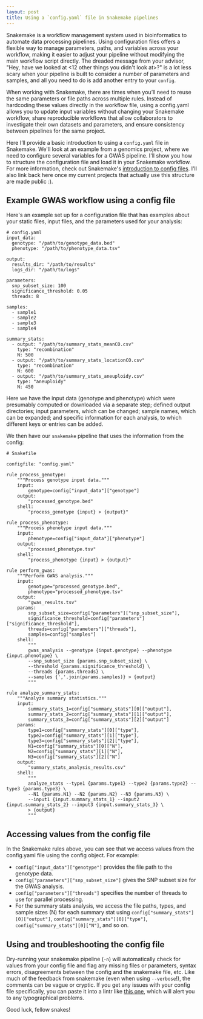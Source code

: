 ```yaml
---
layout: post
title: Using a `config.yaml` file in Snakemake pipelines 
---
```


Snakemake is a workflow management system used in bioinformatics to automate data processing pipelines. Using configuration files offers a flexible way to manage parameters, paths, and variables across your workflow, making it easier to adjust your pipeline without modifying the main workflow script directly. The dreaded message from your advisor, "Hey, have we looked at <12 other things you didn't look at>?" is a lot less scary when your pipeline is built to consider a number of parameters and samples, and all you need to do is add another entry to your `config`.

When working with Snakemake, there are times when you’ll need to reuse the same parameters or file paths across multiple rules. Instead of hardcoding these values directly in the workflow file, using a config.yaml allows you to update input variables without changing your Snakemake workflow, share reproducible workflows that allow collaborators to investigate their own datasets and parameters, and ensure consistency between pipelines for the same project. 

Here I’ll provide a basic introduction to using a `config.yaml` file in Snakemake. We'll look at an example from a genomics project, where we need to configure several variables for a GWAS pipeline. I'll show you how to structure the configuration file and load it in your Snakemake workflow. For more information, check out Snakemake's [introduction to config files](https://snakemake.readthedocs.io/en/stable/snakefiles/configuration.html). I'll also link back here once my current projects that actually use this structure are made public :).

## Example GWAS workflow using a config file 
Here's an example set up for a configuration file that has examples about your static files, input files, and the parameters used for your analysis: 
```
# config.yaml
input_data:
  genotype: "/path/to/genotype_data.bed"
  phenotype: "/path/to/phenotype_data.tsv"

output:
  results_dir: "/path/to/results"
  logs_dir: "/path/to/logs"

parameters:
  snp_subset_size: 100
  significance_threshold: 0.05
  threads: 8

samples:
  - sample1
  - sample2
  - sample3
  - sample4

summary_stats:
  - output: "/path/to/summary_stats_meanCO.csv"
    type: "recombination"
    N: 500
  - output: "/path/to/summary_stats_locationCO.csv"
    type: "recombination"
    N: 600
  - output: "/path/to/summary_stats_aneuploidy.csv"
    type: "aneuploidy"
    N: 450
```
Here we have the input data (genotype and phenotype) which were presumably computed or downloaded via a separate step; defined output directories; input parameters, which can be changed; sample names, which can be expanded; and specific information for each analysis, to which different keys or entries can be added. 

We then have our `snakemake` pipeline that uses the information from the config:
```
# Snakefile

configfile: "config.yaml"

rule process_genotype:
	"""Process genotype input data."""
    input:
        genotype=config["input_data"]["genotype"]
    output:
        "processed_genotype.bed"
    shell:
        "process_genotype {input} > {output}"

rule process_phenotype:
	"""Process phenotype input data."""
    input:
        phenotype=config["input_data"]["phenotype"]
    output:
        "processed_phenotype.tsv"
    shell:
        "process_phenotype {input} > {output}"

rule perform_gwas:
	"""Perform GWAS analysis."""
    input:
        genotype="processed_genotype.bed",
        phenotype="processed_phenotype.tsv"
    output:
        "gwas_results.tsv"
    params:
        snp_subset_size=config["parameters"]["snp_subset_size"],
        significance_threshold=config["parameters"]["significance_threshold"],
        threads=config["parameters"]["threads"],
        samples=config["samples"]  
    shell:
    	"""
    	gwas_analysis --genotype {input.genotype} --phenotype {input.phenotype} \
    	--snp_subset_size {params.snp_subset_size} \
    	--threshold {params.significance_threshold} \
    	--threads {params.threads} \
    	--samples {','.join(params.samples)} > {output}
    	"""

rule analyze_summary_stats:
	"""Analyze summary statistics."""
    input:
        summary_stats_1=config["summary_stats"][0]["output"],
        summary_stats_2=config["summary_stats"][1]["output"],
        summary_stats_3=config["summary_stats"][2]["output"]
    params:
        type1=config["summary_stats"][0]["type"],
        type2=config["summary_stats"][1]["type"],
        type3=config["summary_stats"][2]["type"],
        N1=config["summary_stats"][0]["N"],
        N2=config["summary_stats"][1]["N"],
        N3=config["summary_stats"][2]["N"]
    output:
        "summary_stats_analysis_results.csv"
    shell:
    	"""
    	analyze_stats --type1 {params.type1} --type2 {params.type2} --type3 {params.type3} \
    	--N1 {params.N1} --N2 {params.N2} --N3 {params.N3} \
    	--input1 {input.summary_stats_1} --input2 {input.summary_stats_2} --input3 {input.summary_stats_3} \
    	> {output}
    	"""
```

## Accessing values from the config file
In the Snakemake rules above, you can see that we access values from the config.yaml file using the config object. For example:

- `config["input_data"]["genotype"]` provides the file path to the genotype data.
- `config["parameters"]["snp_subset_size"]` gives the SNP subset size for the GWAS analysis.
- `config["parameters"]["threads"]` specifies the number of threads to use for parallel processing.
- For the summary stats analysis, we access the file paths, types, and sample sizes (N) for each summary stat using `config["summary_stats"][0]["output"]`, `config["summary_stats"][0]["type"]`, `config["summary_stats"][0]["N"]`, and so on.

## Using and troubleshooting the config file 
Dry-running your snakemake pipeline (`-n`) will automatically check for values from your config file and flag any missing files or parameters, syntax errors, disagreements between the config and the snakemake file, etc. Like much of the feedback from snakemake (even when using `--verbose`!), the comments can be vague or cryptic. If you get any issues with your config file specifically, you can paste it into a lintr like [this one](https://www.yamllint.com/), which will alert you to any typographical problems. 

Good luck, fellow snakes! 
